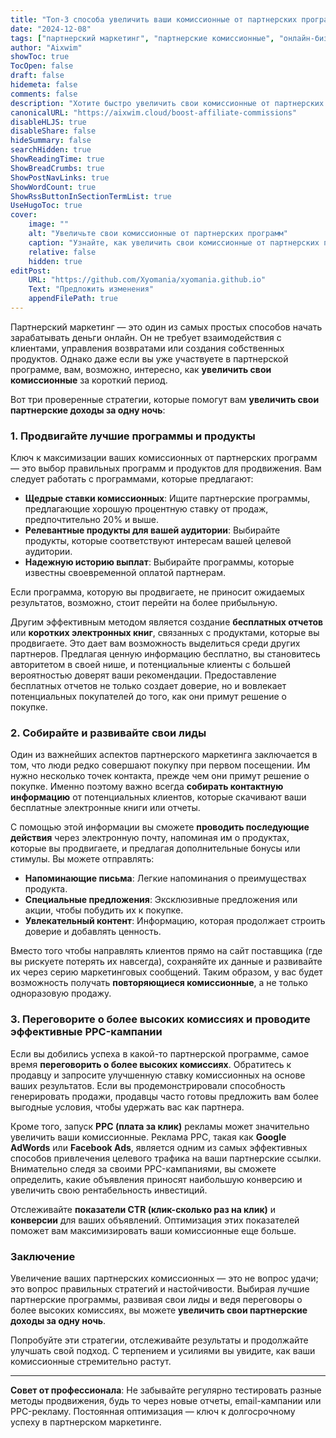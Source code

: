 ```yaml
---
title: "Топ-3 способа увеличить ваши комиссионные от партнерских программ за одну ночь"
date: "2024-12-08"
tags: ["партнерский маркетинг", "партнерские комиссионные", "онлайн-бизнес", "партнерские программы"]
author: "Aixwim"
showToc: true
TocOpen: false
draft: false
hidemeta: false
comments: false
description: "Хотите быстро увеличить свои комиссионные от партнерских программ? Узнайте 3 мощные стратегии, которые помогут увеличить ваш доход и повысить продажи за одну ночь."
canonicalURL: "https://aixwim.cloud/boost-affiliate-commissions"
disableHLJS: true
disableShare: false
hideSummary: false
searchHidden: true
ShowReadingTime: true
ShowBreadCrumbs: true
ShowPostNavLinks: true
ShowWordCount: true
ShowRssButtonInSectionTermList: true
UseHugoToc: true
cover:
    image: ""
    alt: "Увеличьте свои комиссионные от партнерских программ"
    caption: "Узнайте, как увеличить свои комиссионные от партнерских программ за одну ночь."
    relative: false
    hidden: true
editPost:
    URL: "https://github.com/Xyomania/xyomania.github.io"
    Text: "Предложить изменения"
    appendFilePath: true
---
```


Партнерский маркетинг — это один из самых простых способов начать зарабатывать деньги онлайн. Он не требует взаимодействия с клиентами, управления возвратами или создания собственных продуктов. Однако даже если вы уже участвуете в партнерской программе, вам, возможно, интересно, как **увеличить свои комиссионные** за короткий период.

Вот три проверенные стратегии, которые помогут вам **увеличить свои партнерские доходы за одну ночь**:

### 1. **Продвигайте лучшие программы и продукты**

Ключ к максимизации ваших комиссионных от партнерских программ — это выбор правильных программ и продуктов для продвижения. Вам следует работать с программами, которые предлагают:

- **Щедрые ставки комиссионных**: Ищите партнерские программы, предлагающие хорошую процентную ставку от продаж, предпочтительно 20% и выше.
- **Релевантные продукты для вашей аудитории**: Выбирайте продукты, которые соответствуют интересам вашей целевой аудитории.
- **Надежную историю выплат**: Выбирайте программы, которые известны своевременной оплатой партнерам.

Если программа, которую вы продвигаете, не приносит ожидаемых результатов, возможно, стоит перейти на более прибыльную.

Другим эффективным методом является создание **бесплатных отчетов** или **коротких электронных книг**, связанных с продуктами, которые вы продвигаете. Это дает вам возможность выделиться среди других партнеров. Предлагая ценную информацию бесплатно, вы становитесь авторитетом в своей нише, и потенциальные клиенты с большей вероятностью доверят ваши рекомендации. Предоставление бесплатных отчетов не только создает доверие, но и вовлекает потенциальных покупателей до того, как они примут решение о покупке.

### 2. **Собирайте и развивайте свои лиды**

Один из важнейших аспектов партнерского маркетинга заключается в том, что люди редко совершают покупку при первом посещении. Им нужно несколько точек контакта, прежде чем они примут решение о покупке. Именно поэтому важно всегда **собирать контактную информацию** от потенциальных клиентов, которые скачивают ваши бесплатные электронные книги или отчеты.

С помощью этой информации вы сможете **проводить последующие действия** через электронную почту, напоминая им о продуктах, которые вы продвигаете, и предлагая дополнительные бонусы или стимулы. Вы можете отправлять:

- **Напоминающие письма**: Легкие напоминания о преимуществах продукта.
- **Специальные предложения**: Эксклюзивные предложения или акции, чтобы побудить их к покупке.
- **Увлекательный контент**: Информацию, которая продолжает строить доверие и добавлять ценность.

Вместо того чтобы направлять клиентов прямо на сайт поставщика (где вы рискуете потерять их навсегда), сохраняйте их данные и развивайте их через серию маркетинговых сообщений. Таким образом, у вас будет возможность получать **повторяющиеся комиссионные**, а не только одноразовую продажу.

### 3. **Переговорите о более высоких комиссиях и проводите эффективные PPC-кампании**

Если вы добились успеха в какой-то партнерской программе, самое время **переговорить о более высоких комиссиях**. Обратитесь к продавцу и запросите улучшенную ставку комиссионных на основе ваших результатов. Если вы продемонстрировали способность генерировать продажи, продавцы часто готовы предложить вам более выгодные условия, чтобы удержать вас как партнера.

Кроме того, запуск **PPC (плата за клик)** рекламы может значительно увеличить ваши комиссионные. Реклама PPC, такая как **Google AdWords** или **Facebook Ads**, является одним из самых эффективных способов привлечения целевого трафика на ваши партнерские ссылки. Внимательно следя за своими PPC-кампаниями, вы сможете определить, какие объявления приносят наибольшую конверсию и увеличить свою рентабельность инвестиций.

Отслеживайте **показатели CTR (клик-сколько раз на клик)** и **конверсии** для ваших объявлений. Оптимизация этих показателей поможет вам максимизировать ваши комиссионные еще больше.

### Заключение

Увеличение ваших партнерских комиссионных — это не вопрос удачи; это вопрос правильных стратегий и настойчивости. Выбирая лучшие партнерские программы, развивая свои лиды и ведя переговоры о более высоких комиссиях, вы можете **увеличить свои партнерские доходы за одну ночь**.

Попробуйте эти стратегии, отслеживайте результаты и продолжайте улучшать свой подход. С терпением и усилиями вы увидите, как ваши комиссионные стремительно растут.

---

**Совет от профессионала**: Не забывайте регулярно тестировать разные методы продвижения, будь то через новые отчеты, email-кампании или PPC-рекламу. Постоянная оптимизация — ключ к долгосрочному успеху в партнерском маркетинге.
